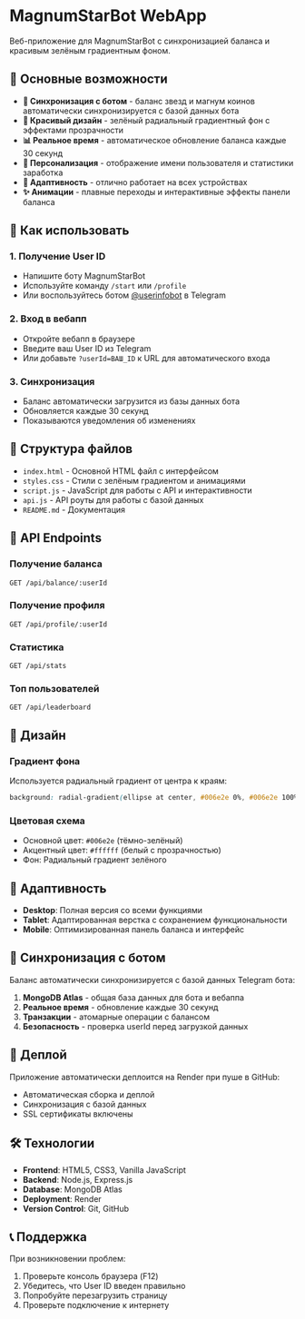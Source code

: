 # MagnumStarBot WebApp

Веб-приложение для MagnumStarBot с синхронизацией баланса и красивым зелёным градиентным фоном.

## 🚀 Основные возможности

- **🔄 Синхронизация с ботом** - баланс звезд и магнум коинов автоматически синхронизируется с базой данных бота
- **🎨 Красивый дизайн** - зелёный радиальный градиентный фон с эффектами прозрачности
- **📊 Реальное время** - автоматическое обновление баланса каждые 30 секунд
- **👤 Персонализация** - отображение имени пользователя и статистики заработка
- **📱 Адаптивность** - отлично работает на всех устройствах
- **✨ Анимации** - плавные переходы и интерактивные эффекты панели баланса

## 🎯 Как использовать

### 1. Получение User ID
- Напишите боту MagnumStarBot
- Используйте команду `/start` или `/profile`
- Или воспользуйтесь ботом [@userinfobot](https://t.me/userinfobot) в Telegram

### 2. Вход в вебапп
- Откройте вебапп в браузере
- Введите ваш User ID из Telegram
- Или добавьте `?userId=ВАШ_ID` к URL для автоматического входа

### 3. Синхронизация
- Баланс автоматически загрузится из базы данных бота
- Обновляется каждые 30 секунд
- Показываются уведомления об изменениях

## 📁 Структура файлов

- `index.html` - Основной HTML файл с интерфейсом
- `styles.css` - Стили с зелёным градиентом и анимациями
- `script.js` - JavaScript для работы с API и интерактивности
- `api.js` - API роуты для работы с базой данных
- `README.md` - Документация

## 🔧 API Endpoints

### Получение баланса
```
GET /api/balance/:userId
```

### Получение профиля
```
GET /api/profile/:userId
```

### Статистика
```
GET /api/stats
```

### Топ пользователей
```
GET /api/leaderboard
```

## 🎨 Дизайн

### Градиент фона
Используется радиальный градиент от центра к краям:
```css
background: radial-gradient(ellipse at center, #006e2e 0%, #006e2e 100%);
```

### Цветовая схема
- Основной цвет: `#006e2e` (тёмно-зелёный)
- Акцентный цвет: `#ffffff` (белый с прозрачностью)
- Фон: Радиальный градиент зелёного

## 📱 Адаптивность

- **Desktop**: Полная версия со всеми функциями
- **Tablet**: Адаптированная верстка с сохранением функциональности
- **Mobile**: Оптимизированная панель баланса и интерфейс

## 🔄 Синхронизация с ботом

Баланс автоматически синхронизируется с базой данных Telegram бота:

1. **MongoDB Atlas** - общая база данных для бота и вебаппа
2. **Реальное время** - обновление каждые 30 секунд
3. **Транзакции** - атомарные операции с балансом
4. **Безопасность** - проверка userId перед загрузкой данных

## 🚀 Деплой

Приложение автоматически деплоится на Render при пуше в GitHub:
- Автоматическая сборка и деплой
- Синхронизация с базой данных
- SSL сертификаты включены

## 🛠️ Технологии

- **Frontend**: HTML5, CSS3, Vanilla JavaScript
- **Backend**: Node.js, Express.js
- **Database**: MongoDB Atlas
- **Deployment**: Render
- **Version Control**: Git, GitHub

## 📞 Поддержка

При возникновении проблем:
1. Проверьте консоль браузера (F12)
2. Убедитесь, что User ID введен правильно
3. Попробуйте перезагрузить страницу
4. Проверьте подключение к интернету
